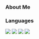 ### About Me



### Languages

<IMG src="https://img.shields.io/badge/-Python-blue?logo=python&logoColor=red&style=for-the-badge" />
<IMG src="https://img.shields.io/badge/-Javascript-yellow?logo=javascript&style=for-the-badge" />
<IMG src="https://img.shields.io/badge/-NodeJs-green?logo=nodejs&style=for-the-badge" />
<IMG src="https://img.shields.io/badge/-Ruby-red?logo=ruby&style=for-the-badge" />
